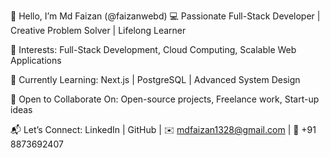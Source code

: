 👋 Hello, I’m Md Faizan (@faizanwebd)
💻 Passionate Full-Stack Developer | Creative Problem Solver | Lifelong Learner

🚀 Interests: Full-Stack Development, Cloud Computing, Scalable Web Applications

🌱 Currently Learning: Next.js | PostgreSQL | Advanced System Design

🤝 Open to Collaborate On: Open-source projects, Freelance work, Start-up ideas

📬 Let’s Connect:
LinkedIn | GitHub | ✉️ mdfaizan1328@gmail.com | 📱 +91 8873692407
